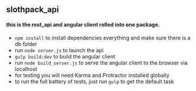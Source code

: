## slothpack_api

#### this is the rest_api and angular client rolled into one package.
* `npm install` to install dependencies everything and make sure there is a db folder
* run `node server.js` to launch the api
* `gulp build:dev` to build the angular client
* run `node build_server.js` to serve the angular client to the browser via localhost
* for testing you will need Karma and Protractor installed globally
* to run the full battery of tests, just run `gulp` to get the default task
